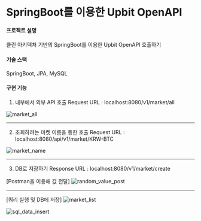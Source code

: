 # SpringBoot를 이용한 Upbit OpenAPI

#### 프로젝트 설명
클린 아키텍처 기반의 SpringBoot를 이용한 Upbit OpenAPI 호출하기


#### 기술 스택
SpringBoot, JPA, MySQL


#### 구현 기능
1. 내부에서 외부 API 호출
Request URL : localhost:8080/v1/market/all

![market_all](https://user-images.githubusercontent.com/84756243/216936133-add3ddc8-5167-40de-9906-fac72fcfd1bc.png)


---


2. 조회하려는 마켓 이름을 통한 호출
Request URL : localhost:8080/api/v1/market/KRW-BTC

![market_name](https://user-images.githubusercontent.com/84756243/216936359-ad128a0b-b75f-4572-867f-caa2efcdcda2.png)


---


3. DB로 저장하기
Response URL : localhost:8080/v1/market/create

[Postman을 이용해 값 전달]
![random_value_post](https://user-images.githubusercontent.com/84756243/216937330-358cb68d-8b28-4b4e-9819-c5017e9e7b23.png)


---


[쿼리 실행 및 DB에 저장]
![market_list](https://user-images.githubusercontent.com/84756243/216937441-62b68201-ae83-43f1-a960-460eb3545bbf.png)


![sql_data_insert](https://user-images.githubusercontent.com/84756243/216937468-5f6f66fd-d92d-4473-96ee-bf8085ca616b.png)

